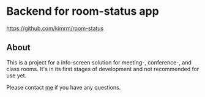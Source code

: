 # Backend for room-status app

https://github.com/kimrm/room-status

## About

This is a project for a info-screen solution for meeting-, conference-, and class rooms. It's in its first stages of development and not recommended for use yet.

Please contact [me](https://github.com/kimrm) if you have any questions.
